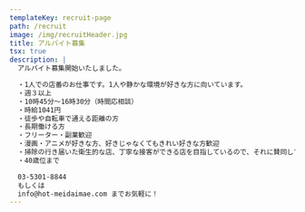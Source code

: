 ```yaml
---
templateKey: recruit-page
path: /recruit
image: /img/recruitHeader.jpg
title: アルバイト募集
tsx: true
description: |
  アルバイト募集開始いたしました。

  ・1人での店番のお仕事です。1人や静かな環境が好きな方に向いています。
  ・週３以上
  ・10時45分～16時30分（時間応相談）
  ・時給1041円
  ・徒歩や自転車で通える距離の方
  ・長期働ける方
  ・フリーター・副業歓迎
  ・漫画・アニメが好きな方、好きじゃなくてもきれい好きな方歓迎
  ・掃除の行き届いた衛生的な店、丁寧な接客ができる店を目指しているので、それに賛同してくれる方
  ・40歳位まで

  03-5301-8844
  もしくは
  info@hot-meidaimae.com までお気軽に！
---
```

